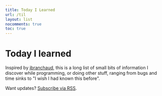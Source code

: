 ```yaml
---
title: Today I Learned
url: /til
layout: list
nocomments: true
toc: true
---
```

<!-- x_ -->

# Today I learned

Inspired by [jbranchaud](https://github.com/jbranchaud/til), this is a long list of small bits of information I discover while programming, or doing other stuff, ranging from bugs and time sinks to "I wish I had known this before".

Want updates? [Subscribe via RSS](/til/feed.xml).
